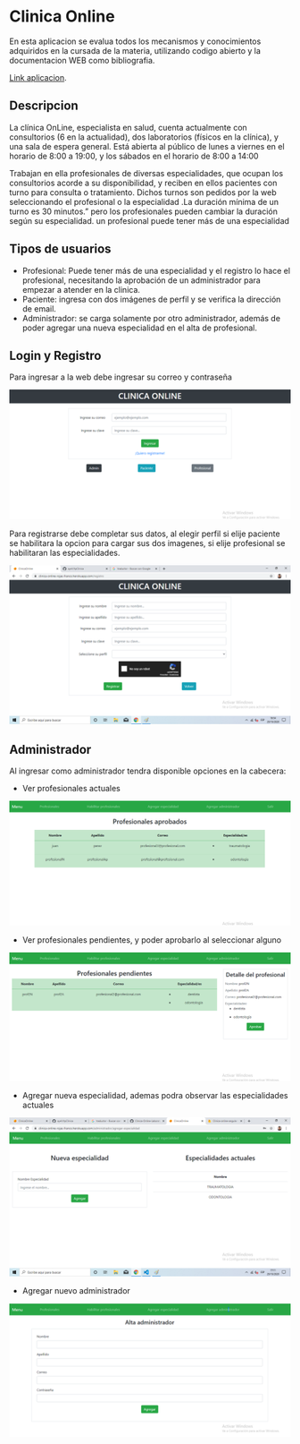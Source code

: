 # Clinica Online

En esta aplicacion se evalua todos los mecanismos y conocimientos adquiridos en la cursada de la materia, utilizando codigo abierto y la documentacion WEB como bibliografia.

[Link aplicacion](https://clinica-online-rojas-franco.herokuapp.com).

## Descripcion

La clínica OnLine, especialista en salud, cuenta
actualmente con consultorios (6 en la actualidad),
dos laboratorios (físicos en la clínica), y una sala
de espera general. Está abierta al público de lunes
a viernes en el horario de 8:00 a 19:00, y los
sábados en el horario de 8:00 a 14:00

Trabajan en ella profesionales de diversas
especialidades, que ocupan los consultorios acorde a su disponibilidad, y reciben en ellos
pacientes con turno para consulta o tratamiento. Dichos turnos son pedidos por la web
seleccionando el profesional o la especialidad .La duración mínima de un turno es 30 minutos.”
pero los profesionales pueden cambiar la duración según su especialidad. un profesional puede
tener más de una especialidad

## Tipos de usuarios

- Profesional: Puede tener más de una especialidad y el registro lo hace el profesional, necesitando la aprobación de un administrador para empezar a atender en la clinica.
- Paciente: ingresa con dos imágenes de perfil y se verifica la dirección de email.
- Administrador: se carga solamente por otro administrador,
además de poder agregar una nueva especialidad en el alta de profesional.

## Login y Registro

Para ingresar a la web debe ingresar su correo y contraseña

![opc](https://github.com/RojasFranco/Clinica-Online-LaboratorioIV/blob/master/imagenes%20Readme/login.png)

Para registrarse debe completar sus datos, al elegir perfil si elije paciente se habilitara la opcion para cargar sus dos imagenes, si elije profesional se habilitaran las especialidades.

![opc](https://github.com/RojasFranco/Clinica-Online-LaboratorioIV/blob/master/imagenes%20Readme/registro.png)

## Administrador

Al ingresar como administrador tendra disponible opciones en la cabecera:

- Ver profesionales actuales

![opc](https://github.com/RojasFranco/Clinica-Online-LaboratorioIV/blob/master/imagenes%20Readme/admin-profesionales.png)

- Ver profesionales pendientes, y poder aprobarlo al seleccionar alguno

![opc](https://github.com/RojasFranco/Clinica-Online-LaboratorioIV/blob/master/imagenes%20Readme/admin-habilitar-prof.png)

- Agregar nueva especialidad, ademas podra observar las especialidades actuales

![opc](https://github.com/RojasFranco/Clinica-Online-LaboratorioIV/blob/master/imagenes%20Readme/admin-agregar-especialidad.png)

- Agregar nuevo administrador

![opc](https://github.com/RojasFranco/Clinica-Online-LaboratorioIV/blob/master/imagenes%20Readme/admin-agregarAdmin.png)

